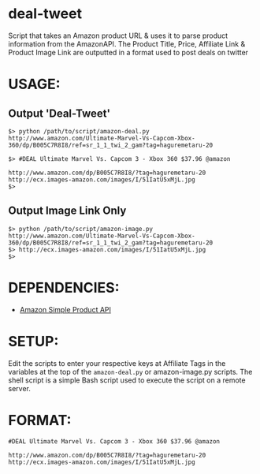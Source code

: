# deal-tweet
Script that takes an Amazon product URL &amp; uses it to parse product information from the AmazonAPI. The Product Title, Price, Affiliate Link &amp; Product Image Link are outputted in a format used to post deals on twitter


# USAGE:

##  Output 'Deal-Tweet'

```
$> python /path/to/script/amazon-deal.py http://www.amazon.com/Ultimate-Marvel-Vs-Capcom-Xbox-360/dp/B005C7R8I8/ref=sr_1_1_twi_2_gam?tag=haguremetaru-20

$> #DEAL Ultimate Marvel Vs. Capcom 3 - Xbox 360 $37.96 @amazon

http://www.amazon.com/dp/B005C7R8I8/?tag=haguremetaru-20
http://ecx.images-amazon.com/images/I/51IatU5xMjL.jpg
$> 
```

##  Output Image Link Only

```
$> python /path/to/script/amazon-image.py http://www.amazon.com/Ultimate-Marvel-Vs-Capcom-Xbox-360/dp/B005C7R8I8/ref=sr_1_1_twi_2_gam?tag=haguremetaru-20
$> http://ecx.images-amazon.com/images/I/51IatU5xMjL.jpg
$> 
```

# DEPENDENCIES:

- [Amazon Simple Product API](https://github.com/yoavaviram/python-amazon-simple-product-api)

# SETUP:

Edit the scripts to enter your respective keys at Affiliate Tags in the variables at the top of the `amazon-deal.py` or amazon-image.py scripts. The shell script is a simple Bash script used to execute the script on a remote server.

# FORMAT:
```
#DEAL Ultimate Marvel Vs. Capcom 3 - Xbox 360 $37.96 @amazon

http://www.amazon.com/dp/B005C7R8I8/?tag=haguremetaru-20
http://ecx.images-amazon.com/images/I/51IatU5xMjL.jpg
```
